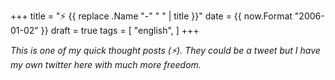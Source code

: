 +++
title = "⚡ {{ replace .Name "-" " " | title }}"
date = {{ now.Format "2006-01-02" }}
draft = true
tags = [
    "english",
]
+++

_This is one of my quick thought posts (⚡). They could be a tweet but I have my
own twitter here with much more freedom._
